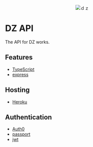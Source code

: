 
<p align="center"><img src="https://dzdih2euft5nz.cloudfront.net/users/avatars/211167.png?1580035405" alt="ｄｚ"></p>

# DZ API

The API for DZ works.
## Features
- [TypeScript](https://github.com/microsoft/TypeScript)
- [express](https://github.com/expressjs/express)
## Hosting
- [Heroku](https://heroku.com/)
## Authentication
- [Auth0](https://auth0.com/jp/)
- [passport](http://www.passportjs.org)
- [jwt](https://jwt.io)
